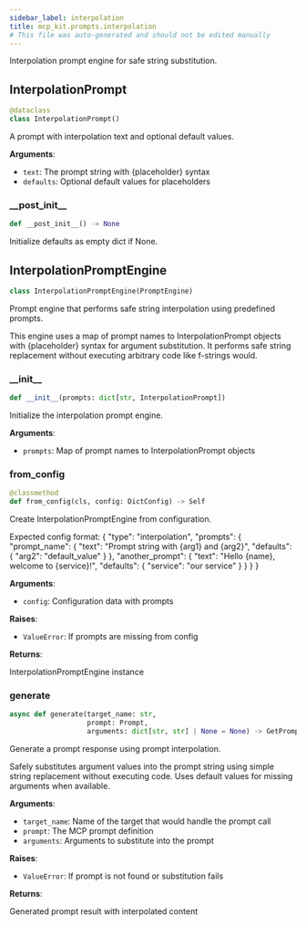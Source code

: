 ```yaml
---
sidebar_label: interpolation
title: mcp_kit.prompts.interpolation
# This file was auto-generated and should not be edited manually
---
```


Interpolation prompt engine for safe string substitution.

## InterpolationPrompt

```python
@dataclass
class InterpolationPrompt()
```

A prompt with interpolation text and optional default values.

**Arguments**:

- `text`: The prompt string with {placeholder} syntax
- `defaults`: Optional default values for placeholders

### \_\_post\_init\_\_

```python
def __post_init__() -> None
```

Initialize defaults as empty dict if None.

## InterpolationPromptEngine

```python
class InterpolationPromptEngine(PromptEngine)
```

Prompt engine that performs safe string interpolation using predefined prompts.

This engine uses a map of prompt names to InterpolationPrompt objects with {placeholder}
syntax for argument substitution. It performs safe string replacement without
executing arbitrary code like f-strings would.

### \_\_init\_\_

```python
def __init__(prompts: dict[str, InterpolationPrompt])
```

Initialize the interpolation prompt engine.

**Arguments**:

- `prompts`: Map of prompt names to InterpolationPrompt objects

### from\_config

```python
@classmethod
def from_config(cls, config: DictConfig) -> Self
```

Create InterpolationPromptEngine from configuration.

Expected config format:
{
    &quot;type&quot;: &quot;interpolation&quot;,
    &quot;prompts&quot;: {
        &quot;prompt_name&quot;: {
            &quot;text&quot;: &quot;Prompt string with {arg1} and {arg2}&quot;,
            &quot;defaults&quot;: {
                &quot;arg2&quot;: &quot;default_value&quot;
            }
        },
        &quot;another_prompt&quot;: {
            &quot;text&quot;: &quot;Hello {name}, welcome to {service}!&quot;,
            &quot;defaults&quot;: {
                &quot;service&quot;: &quot;our service&quot;
            }
        }
    }
}

**Arguments**:

- `config`: Configuration data with prompts

**Raises**:

- `ValueError`: If prompts are missing from config

**Returns**:

InterpolationPromptEngine instance

### generate

```python
async def generate(target_name: str,
                   prompt: Prompt,
                   arguments: dict[str, str] | None = None) -> GetPromptResult
```

Generate a prompt response using prompt interpolation.

Safely substitutes argument values into the prompt string using
simple string replacement without executing code. Uses default values
for missing arguments when available.

**Arguments**:

- `target_name`: Name of the target that would handle the prompt call
- `prompt`: The MCP prompt definition
- `arguments`: Arguments to substitute into the prompt

**Raises**:

- `ValueError`: If prompt is not found or substitution fails

**Returns**:

Generated prompt result with interpolated content

